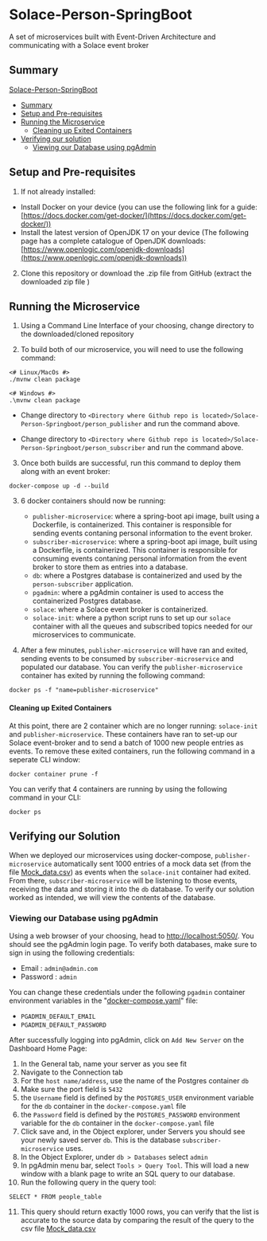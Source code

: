 # Solace-Person-SpringBoot
 A set of microservices built with Event-Driven Architecture and communicating with a Solace event broker

## Summary

[Solace-Person-SpringBoot](#solace-person-springboot)
* [Summary](#summary)
* [Setup and Pre-requisites](#setup-and-pre-requisites)
* [Running the Microservice](#running-the-microservice)
    * [Cleaning up Exited Containers](#cleaning-up-exited-containers)
* [Verifying our solution](#verifying-our-solution)
    * [Viewing our Database using pgAdmin](#viewing-our-database-using-pgadmin)

## Setup and Pre-requisites

1. If not already installed:

- Install Docker on your device (you can use the following link for a guide: [https://docs.docker.com/get-docker/](https://docs.docker.com/get-docker/))
- Install the latest version of OpenJDK 17 on your device (The following page has a complete catalogue of OpenJDK downloads: [https://www.openlogic.com/openjdk-downloads](https://www.openlogic.com/openjdk-downloads))

2. Clone this repository or download the .zip file from GitHub (extract the downloaded zip file )

## Running the Microservice

1. Using a Command Line Interface of your choosing, change directory to the downloaded/cloned repository


2. To build both of our microservice, you will need to use the following command:  

```
<# Linux/MacOs #>
./mvnw clean package

<# Windows #>
.\mvnw clean package
```
* Change directory to `<Directory where Github repo is located>/Solace-Person-Springboot/person_publisher` and run the command above.

* Change directory to `<Directory where Github repo is located>/Solace-Person-Springboot/person_subscriber` and run the command above.

3. Once both builds are successful, run this command to deploy them along with an event broker:

```
docker-compose up -d --build
```

3. 6 docker containers should now be running:
    * `publisher-microservice`: where a spring-boot api image, built using a Dockerfile, is containerized. This container is responsible for sending events contaning personal information to the event broker.
    * `subscriber-microservice`: where a spring-boot api image, built using a Dockerfile, is containerized. This container is responsible for consuming events contaning personal information from the event broker to store them as entries into a database.
    * `db`: where a Postgres database is containerized and used by the `person-subscriber` application.
    * `pgadmin`: where a pgAdmin container is used to access the containerized Postgres database.
    * `solace`: where a Solace event broker is containerized.
    * `solace-init`: where a python script runs to set up our `solace` container with all the queues and subscribed topics needed for our microservices to communicate.

4. After a few minutes, `publisher-microservice` will have ran and exited, sending events to be consumed by `subscriber-microservice` and populated our database. You can verify the `publisher-microservice` container has exited by running the following command:
```
docker ps -f "name=publisher-microservice"
```

#### Cleaning up Exited Containers

At this point, there are 2 container which are no longer running: `solace-init` and `publisher-microservice`. These containers have ran to set-up our Solace event-broker and to send a batch of 1000 new people entries as events. To remove these exited containers, run the following command in a seperate CLI window: 
```
docker container prune -f
```
You can verify that 4 containers are running by using the following command in your CLI:
```
docker ps
```

## Verifying our Solution

When we deployed our microservices using docker-compose, `publisher-microservice` automatically sent 1000 entries of a mock data set (from the file [Mock_data.csv](https://github.com/mpirotaiswilton-IW/Solace-Person-Springboot/blob/main/person_publisher/src/main/resources/Mock_data.csv)) as events when the `solace-init` container had exited. From there, `subscriber-microservice` will be listening to those events, receiving the data and storing it into the `db` database. To verify our solution worked as intended, we will view the contents of the database.

### Viewing our Database using pgAdmin

Using a web browser of your choosing, head to <http://localhost:5050/>. You should see the pgAdmin login page. To verify both databases, make sure to sign in using the following credentials:

* Email : `admin@admin.com`
* Password : `admin`

You can change these credentials under the following `pgadmin` container environment variables in the "[docker-compose.yaml](https://github.com/mpirotaiswilton-IW/Solace-Person-Springboot/blob/main/docker-compose.yaml)" file: 

* `PGADMIN_DEFAULT_EMAIL`
* `PGADMIN_DEFAULT_PASSWORD`

After successfully logging into pgAdmin, click on `Add New Server` on the Dashboard Home Page:
1. In the General tab, name your server as you see fit
2. Navigate to the Connection tab
3. For the `host name/address`, use the name of the Postgres container `db`
4. Make sure the port field is `5432`
5. the `Username` field is defined by the `POSTGRES_USER` environment variable for the `db` container in the `docker-compose.yaml` file
6. the `Password` field is defined by the `POSTGRES_PASSWORD` environment variable for the `db` container in the `docker-compose.yaml` file
7. Click save and, in the Object explorer, under Servers you should see your newly saved server `db`. This is the database `subscriber-microservice` uses.
8. In the Object Explorer, under `db > Databases` select `admin`
9. In pgAdmin menu bar, select `Tools > Query Tool`. This will load a new window with a blank page to write an SQL query to our database.
10. Run the following query in the query tool: 
```
SELECT * FROM people_table
```
11. This query should return exactly 1000 rows, you can verify that the list is accurate to the source data by comparing the result of the query to the csv file [Mock_data.csv](https://github.com/mpirotaiswilton-IW/Solace-Person-Springboot/blob/main/person_publisher/src/main/resources/Mock_data.csv)